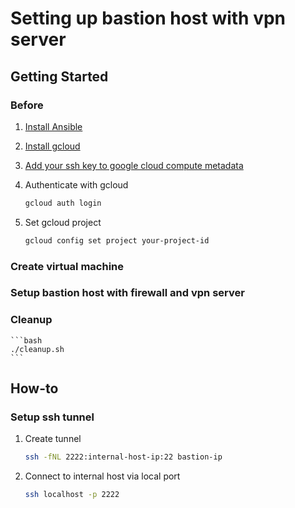 # Setting up bastion host with vpn server

## Getting Started
### Before
1. [Install Ansible](https://docs.ansible.com/ansible/latest/installation_guide/intro_installation.html#latest-releases-via-apt-ubuntu)
1. [Install gcloud](https://cloud.google.com/sdk/install)
1. [Add your ssh key to google cloud compute metadata](https://cloud.google.com/compute/docs/instances/adding-removing-ssh-keys)
1. Authenticate with gcloud
    ```bash
    gcloud auth login
    ```

1. Set gcloud project
    ```bash
    gcloud config set project your-project-id
    ```

### Create virtual machine


### Setup bastion host with firewall and vpn server


### Cleanup
    ```bash
    ./cleanup.sh
    ```


## How-to
### Setup ssh tunnel
1. Create tunnel
    ```bash
    ssh -fNL 2222:internal-host-ip:22 bastion-ip
    ```

1. Connect to internal host via local port
    ```bash
    ssh localhost -p 2222
    ```
